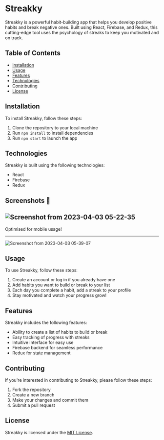 # Streakky

Streakky is a powerful habit-building app that helps you develop positive habits and break negative ones. Built using React, Firebase, and Redux, this cutting-edge tool uses the psychology of streaks to keep you motivated and on track.

## Table of Contents
- [Installation](#installation)
- [Usage](#usage)
- [Features](#features)
- [Technologies](#technologies)
- [Contributing](#contributing)
- [License](#license)

## Installation
To install Streakky, follow these steps:

1. Clone the repository to your local machine
2. Run `npm install` to install dependencies
3. Run `npm start` to launch the app


## Technologies
Streakky is built using the following technologies:

- React
- Firebase
- Redux

## Screenshots 🚀️

![Screenshot from 2023-04-03 05-22-35](https://user-images.githubusercontent.com/95534365/229386574-52bb414a-29c7-4397-ae59-50f62b749137.png)
---
Optimised for mobile usage!
***
![Screenshot from 2023-04-03 05-39-07](https://user-images.githubusercontent.com/95534365/229386513-2bdc8a76-468f-4fb1-9a6e-ed902f82a21c.png)




## Usage
To use Streakky, follow these steps:

1. Create an account or log in if you already have one
2. Add habits you want to build or break to your list
3. Each day you complete a habit, add a streak to your profile
4. Stay motivated and watch your progress grow!

## Features
Streakky includes the following features:

- Ability to create a list of habits to build or break
- Easy tracking of progress with streaks
- Intuitive interface for easy use
- Firebase backend for seamless performance
- Redux for state management


## Contributing
If you're interested in contributing to Streakky, please follow these steps:

1. Fork the repository
2. Create a new branch
3. Make your changes and commit them
4. Submit a pull request

## License
Streakky is licensed under the [MIT License](https://github.com/fieryfalcon/Streakky/blob/master/LICENSE).
